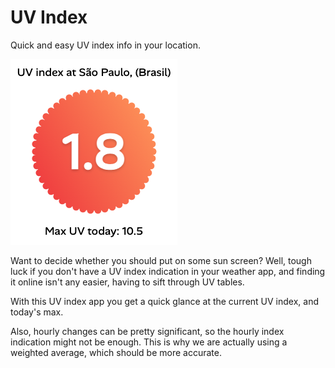 # UV Index

Quick and easy UV index info in your location.

![UV Index App](./Example.png)

Want to decide whether you should put on some sun screen? Well, tough luck if you don't have a UV index indication in your weather app, and finding it online isn't any easier, having to sift through UV tables.

With this UV index app you get a quick glance at the current UV index, and today's max.

Also, hourly changes can be pretty significant, so the hourly index indication might not be enough. This is why we are actually using a weighted average, which should be more accurate.
